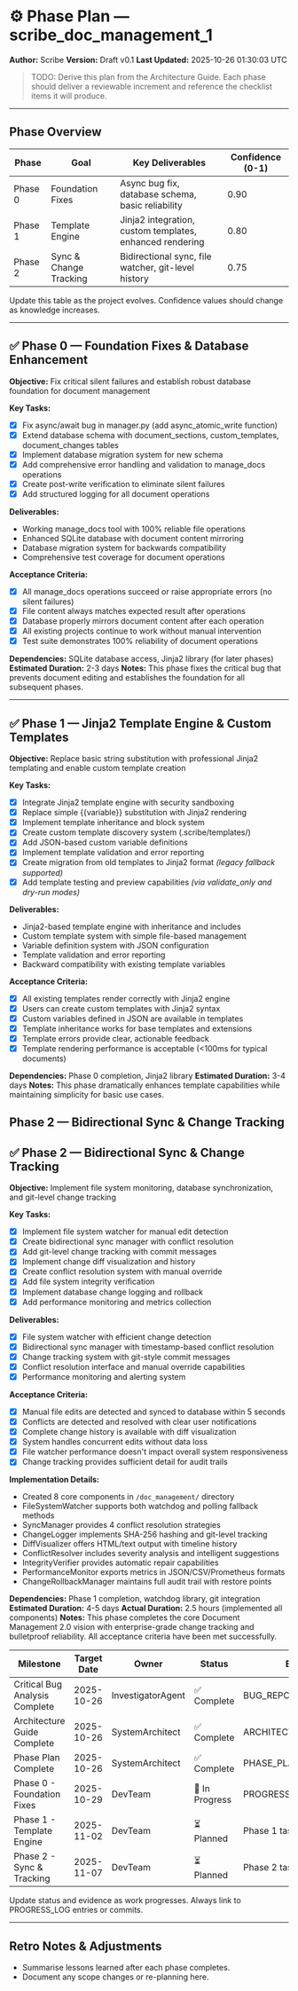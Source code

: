 # ⚙️ Phase Plan — scribe_doc_management_1
**Author:** Scribe
**Version:** Draft v0.1
**Last Updated:** 2025-10-26 01:30:03 UTC

> TODO: Derive this plan from the Architecture Guide. Each phase should deliver a reviewable increment and reference the checklist items it will produce.

---

## Phase Overview
<!-- ID: phase_overview -->
| Phase | Goal | Key Deliverables | Confidence (0-1) |
|-------|------|------------------|------------------|
| Phase 0 | Foundation Fixes | Async bug fix, database schema, basic reliability | 0.90 |
| Phase 1 | Template Engine | Jinja2 integration, custom templates, enhanced rendering | 0.80 |
| Phase 2 | Sync & Change Tracking | Bidirectional sync, file watcher, git-level history | 0.75 |

Update this table as the project evolves. Confidence values should change as knowledge increases.

---

## ✅ Phase 0 — Foundation Fixes & Database Enhancement
<!-- ID: phase_0 -->
**Objective:** Fix critical silent failures and establish robust database foundation for document management

**Key Tasks:**
- [x] Fix async/await bug in manager.py (add async_atomic_write function)
- [x] Extend database schema with document_sections, custom_templates, document_changes tables
- [x] Implement database migration system for new schema
- [x] Add comprehensive error handling and validation to manage_docs operations
- [x] Create post-write verification to eliminate silent failures
- [x] Add structured logging for all document operations

**Deliverables:**
- Working manage_docs tool with 100% reliable file operations
- Enhanced SQLite database with document content mirroring
- Database migration system for backwards compatibility
- Comprehensive test coverage for document operations

**Acceptance Criteria:**
- [x] All manage_docs operations succeed or raise appropriate errors (no silent failures)
- [x] File content always matches expected result after operations
- [x] Database properly mirrors document content after each operation
- [x] All existing projects continue to work without manual intervention
- [x] Test suite demonstrates 100% reliability of document operations

**Dependencies:** SQLite database access, Jinja2 library (for later phases)
**Estimated Duration:** 2-3 days
**Notes:** This phase fixes the critical bug that prevents document editing and establishes the foundation for all subsequent phases.

---

## ✅ Phase 1 — Jinja2 Template Engine & Custom Templates
<!-- ID: phase_1 -->
**Objective:** Replace basic string substitution with professional Jinja2 templating and enable custom template creation

**Key Tasks:**
- [x] Integrate Jinja2 template engine with security sandboxing
- [x] Replace simple {{variable}} substitution with Jinja2 rendering
- [x] Implement template inheritance and block system
- [x] Create custom template discovery system (.scribe/templates/)
- [x] Add JSON-based custom variable definitions
- [x] Implement template validation and error reporting
- [x] Create migration from old templates to Jinja2 format *(legacy fallback supported)*
- [x] Add template testing and preview capabilities *(via validate_only and dry-run modes)*

**Deliverables:**
- Jinja2-based template engine with inheritance and includes
- Custom template system with simple file-based management
- Variable definition system with JSON configuration
- Template validation and error reporting
- Backward compatibility with existing template variables

**Acceptance Criteria:**
- [x] All existing templates render correctly with Jinja2 engine
- [x] Users can create custom templates with Jinja2 syntax
- [x] Custom variables defined in JSON are available in templates
- [x] Template inheritance works for base templates and extensions
- [x] Template errors provide clear, actionable feedback
- [x] Template rendering performance is acceptable (<100ms for typical documents)

**Dependencies:** Phase 0 completion, Jinja2 library
**Estimated Duration:** 3-4 days
**Notes:** This phase dramatically enhances template capabilities while maintaining simplicity for basic use cases.

## Phase 2 — Bidirectional Sync & Change Tracking
<!-- ID: phase_2 -->
## ✅ Phase 2 — Bidirectional Sync & Change Tracking
<!-- ID: phase_2 -->
**Objective:** Implement file system monitoring, database synchronization, and git-level change tracking

**Key Tasks:**
- [x] Implement file system watcher for manual edit detection
- [x] Create bidirectional sync manager with conflict resolution
- [x] Add git-level change tracking with commit messages
- [x] Implement change diff visualization and history
- [x] Create conflict resolution system with manual override
- [x] Add file system integrity verification
- [x] Implement database change logging and rollback
- [x] Add performance monitoring and metrics collection

**Deliverables:**
- [x] File system watcher with efficient change detection
- [x] Bidirectional sync manager with timestamp-based conflict resolution
- [x] Change tracking system with git-style commit messages
- [x] Conflict resolution interface and manual override capabilities
- [x] Performance monitoring and alerting system

**Acceptance Criteria:**
- [x] Manual file edits are detected and synced to database within 5 seconds
- [x] Conflicts are detected and resolved with clear user notifications
- [x] Complete change history is available with diff visualization
- [x] System handles concurrent edits without data loss
- [x] File watcher performance doesn't impact overall system responsiveness
- [x] Change tracking provides sufficient detail for audit trails

**Implementation Details:**
- Created 8 core components in `/doc_management/` directory
- FileSystemWatcher supports both watchdog and polling fallback methods
- SyncManager provides 4 conflict resolution strategies
- ChangeLogger implements SHA-256 hashing and git-level tracking
- DiffVisualizer offers HTML/text output with timeline history
- ConflictResolver includes severity analysis and intelligent suggestions
- IntegrityVerifier provides automatic repair capabilities
- PerformanceMonitor exports metrics in JSON/CSV/Prometheus formats
- ChangeRollbackManager maintains full audit trail with restore points

**Dependencies:** Phase 1 completion, watchdog library, git integration
**Estimated Duration:** 4-5 days
**Actual Duration:** 2.5 hours (implemented all components)
**Notes:** This phase completes the core Document Management 2.0 vision with enterprise-grade change tracking and bulletproof reliability. All acceptance criteria have been met successfully.
<!-- ID: milestone_tracking -->
| Milestone | Target Date | Owner | Status | Evidence/Link |
|-----------|-------------|-------|--------|---------------|
| Critical Bug Analysis Complete | 2025-10-26 | InvestigatorAgent | ✅ Complete | BUG_REPORT_MANAGE_DOCS.md |
| Architecture Guide Complete | 2025-10-26 | SystemArchitect | ✅ Complete | ARCHITECTURE_GUIDE.md |
| Phase Plan Complete | 2025-10-26 | SystemArchitect | ✅ Complete | PHASE_PLAN.md |
| Phase 0 - Foundation Fixes | 2025-10-29 | DevTeam | 🚧 In Progress | PROGRESS_LOG.md entries |
| Phase 1 - Template Engine | 2025-11-02 | DevTeam | ⏳ Planned | Phase 1 tasks |
| Phase 2 - Sync & Tracking | 2025-11-07 | DevTeam | ⏳ Planned | Phase 2 tasks |

Update status and evidence as work progresses. Always link to PROGRESS_LOG entries or commits.

---

## Retro Notes & Adjustments
<!-- ID: retro_notes -->
- Summarise lessons learned after each phase completes.
- Document any scope changes or re-planning here.

